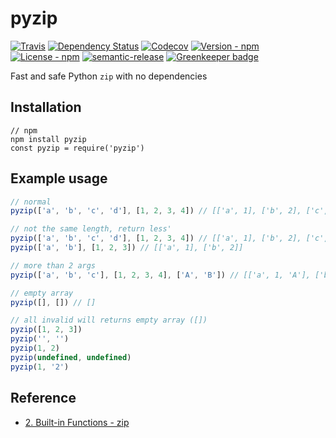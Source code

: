 # pyzip

[![Travis](https://img.shields.io/travis/jojoee/pyzip.svg)](https://travis-ci.org/jojoee/pyzip)
[![Dependency Status](https://david-dm.org/jojoee/pyzip.svg)](https://david-dm.org/jojoee/pyzip) 
[![Codecov](https://img.shields.io/codecov/c/github/jojoee/pyzip.svg)](https://codecov.io/github/jojoee/pyzip)
[![Version - npm](https://img.shields.io/npm/v/pyzip.svg)](https://www.npmjs.com/package/pyzip)
[![License - npm](https://img.shields.io/npm/l/pyzip.svg)](http://opensource.org/licenses/MIT)
[![semantic-release](https://img.shields.io/badge/%20%20%F0%9F%93%A6%F0%9F%9A%80-semantic--release-e10079.svg?style=flat-square)](https://github.com/semantic-release/semantic-release) [![Greenkeeper badge](https://badges.greenkeeper.io/jojoee/pyzip.svg)](https://greenkeeper.io/)

Fast and safe Python `zip` with no dependencies

## Installation

```
// npm
npm install pyzip
const pyzip = require('pyzip')
```

## Example usage

```javascript
// normal
pyzip(['a', 'b', 'c', 'd'], [1, 2, 3, 4]) // [['a', 1], ['b', 2], ['c', 3], ['d', 4]]

// not the same length, return less'
pyzip(['a', 'b', 'c', 'd'], [1, 2, 3, 4]) // [['a', 1], ['b', 2], ['c', 3], ['d', 4]]
pyzip(['a', 'b'], [1, 2, 3]) // [['a', 1], ['b', 2]]

// more than 2 args
pyzip(['a', 'b', 'c'], [1, 2, 3, 4], ['A', 'B']) // [['a', 1, 'A'], ['b', 2, 'B']]

// empty array
pyzip([], []) // []

// all invalid will returns empty array ([])
pyzip([1, 2, 3])
pyzip('', '')
pyzip(1, 2)
pyzip(undefined, undefined)
pyzip(1, '2')
```

## Reference
- [2. Built-in Functions - zip](https://docs.python.org/3/library/functions.html#zip)
